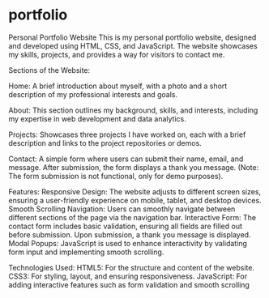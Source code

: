 # portfolio

Personal Portfolio Website
This is my personal portfolio website, designed and developed using HTML, CSS, and JavaScript. The website showcases my skills, projects, and provides a way for visitors to contact me.

Sections of the Website:

Home: A brief introduction about myself, with a photo and a short description of my professional interests and goals.

About: This section outlines my background, skills, and interests, including my expertise in web development and data analytics.

Projects: Showcases three projects I have worked on, each with a brief description and links to the project repositories or demos.

Contact: A simple form where users can submit their name, email, and message. After submission, the form displays a thank you message. (Note: The form submission is not functional, only for demo purposes).


Features:
Responsive Design: The website adjusts to different screen sizes, ensuring a user-friendly experience on mobile, tablet, and desktop devices.
Smooth Scrolling Navigation: Users can smoothly navigate between different sections of the page via the navigation bar.
Interactive Form: The contact form includes basic validation, ensuring all fields are filled out before submission. Upon submission, a thank you message is displayed.
Modal Popups: JavaScript is used to enhance interactivity by validating form input and implementing smooth scrolling.


Technologies Used:
HTML5: For the structure and content of the website.
CSS3: For styling, layout, and ensuring responsiveness.
JavaScript: For adding interactive features such as form validation and smooth scrolling
